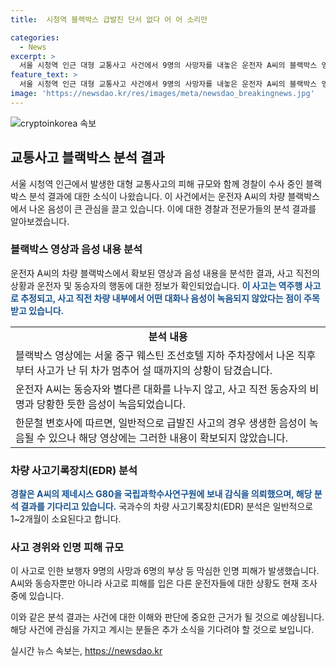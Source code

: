 ```yaml
---
title:  시청역 블랙박스 급발진 단서 없다 어 어 소리만

categories:
  - News
excerpt: >
  서울 시청역 인근 대형 교통사고 사건에서 9명의 사망자를 내놓은 운전자 A씨의 블랙박스 영상이 수사의 핵심이 될 전망이다. 영상에서는 사고 당시 운전자의 반응이 포착되었으며, 급발진 주장을 뒷받침할 수 있는 음성은 발견되지 않았다. 경찰은 차량을 과학수사연구원에 보내 교통사고 기록을 분석하고, 사고 직후 운전자의 행동과 상태를 밝힐 예정이다. 사고로 인한 피해는 총 9명의 사망과 6명의 부상으로 이어졌다.
feature_text: >
  서울 시청역 인근 대형 교통사고 사건에서 9명의 사망자를 내놓은 운전자 A씨의 블랙박스 영상이 수사의 핵심이 될 전망이다. 영상에서는 사고 당시 운전자의 반응이 포착되었으며, 급발진 주장을 뒷받침할 수 있는 음성은 발견되지 않았다. 경찰은 차량을 과학수사연구원에 보내 교통사고 기록을 분석하고, 사고 직후 운전자의 행동과 상태를 밝힐 예정이다. 사고로 인한 피해는 총 9명의 사망과 6명의 부상으로 이어졌다.
image: 'https://newsdao.kr/res/images/meta/newsdao_breakingnews.jpg'
---
```


<p><img src="https://newsdao.kr/res/images/meta/newsdao_breakingnews.jpg" alt="cryptoinkorea 속보" /></p>

<h2 data-ke-size="size26">교통사고 블랙박스 분석 결과</h2>

<p data-ke-size="size16">서울 시청역 인근에서 발생한 대형 교통사고의 피해 규모와 함께 경찰이 수사 중인 블랙박스 분석 결과에 대한 소식이 나왔습니다. 이 사건에서는 운전자 A씨의 차량 블랙박스에서 나온 음성이 큰 관심을 끌고 있습니다. 이에 대한 경찰과 전문가들의 분석 결과를 알아보겠습니다.</p>

<h3>블랙박스 영상과 음성 내용 분석</h3>

<p data-ke-size="size16">운전자 A씨의 차량 블랙박스에서 확보된 영상과 음성 내용을 분석한 결과, 사고 직전의 상황과 운전자 및 동승자의 행동에 대한 정보가 확인되었습니다. <b><span style="color: #1a5490;">이 사고는 역주행 사고로 추정되고, 사고 직전 차량 내부에서 어떤 대화나 음성이 녹음되지 않았다는 점이 주목받고 있습니다.</span></b></p>

<table>
    <tr>
        <td style="text-align: center; height: 17px;"><b>분석 내용</b></td>
    </tr>
    <tr>
        <td style="text-align: left; height: 17px;">블랙박스 영상에는 서울 중구 웨스틴 조선호텔 지하 주차장에서 나온 직후부터 사고가 난 뒤 차가 멈추어 설 때까지의 상황이 담겼습니다.</td>
    </tr>
    <tr>
        <td style="text-align: left; height: 17px;">운전자 A씨는 동승자와 별다른 대화를 나누지 않고, 사고 직전 동승자의 비명과 당황한 듯한 음성이 녹음되었습니다.</td>
    </tr>
    <tr>
        <td style="text-align: left; height: 17px;">한문철 변호사에 따르면, 일반적으로 급발진 사고의 경우 생생한 음성이 녹음될 수 있으나 해당 영상에는 그러한 내용이 확보되지 않았습니다.</td>
    </tr>
</table>

<h3>차량 사고기록장치(EDR) 분석</h3>

<p data-ke-size="size16"><b><span style="color: #1a5490;">경찰은 A씨의 제네시스 G80을 국립과학수사연구원에 보내 감식을 의뢰했으며, 해당 분석 결과를 기다리고 있습니다.</span></b> 국과수의 차량 사고기록장치(EDR) 분석은 일반적으로 1~2개월이 소요된다고 합니다.</p>

<h3>사고 경위와 인명 피해 규모</h3>

<p data-ke-size="size16">이 사고로 인한 보행자 9명의 사망과 6명의 부상 등 막심한 인명 피해가 발생했습니다. A씨와 동승자뿐만 아니라 사고로 피해를 입은 다른 운전자들에 대한 상황도 현재 조사 중에 있습니다.</p>

<p>이와 같은 분석 결과는 사건에 대한 이해와 판단에 중요한 근거가 될 것으로 예상됩니다. 해당 사건에 관심을 가지고 계시는 분들은 추가 소식을 기다려야 할 것으로 보입니다.</p>
실시간 뉴스 속보는, <a href="https://newsdao.kr" rel="dofollow">https://newsdao.kr</a>


